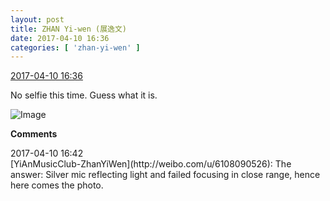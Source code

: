 ```yaml
---
layout: post
title: ZHAN Yi-wen (展逸文)
date: 2017-04-10 16:36
categories: [ 'zhan-yi-wen' ]
---
```


<div class="weibo-info">
  <a href="http://weibo.com/6108090526/EDS1t5mRe">2017-04-10 16:36</a>
</div>

No selfie this time. Guess what it is.

<!-- more -->

![Image](https://wx1.sinaimg.cn/mw690/006FmVn8ly1feho6tnihjj30ku112jur.jpg)

**Comments**

<div class="weibo-info">2017-04-10 16:42</div>
[YiAnMusicClub-ZhanYiWen](http://weibo.com/u/6108090526): The answer: Silver mic reflecting light and failed focusing in close range, hence here comes the photo.
